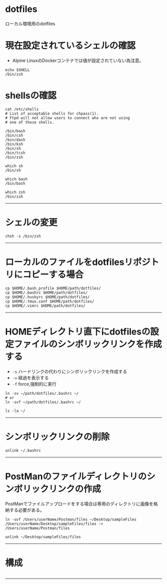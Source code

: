 # dotfiles

ローカル環境用のdotfiles

# 現在設定されているシェルの確認

* Alpine LinuxのDockerコンテナでは値が設定されていない為注意。

```session
echo $SHELL
/bin/zsh
```

# shellsの確認

```session
cat /etc/shells
# List of acceptable shells for chpass(1).
# Ftpd will not allow users to connect who are not using
# one of these shells.

/bin/bash
/bin/csh
/bin/dash
/bin/ksh
/bin/sh
/bin/tcsh
/bin/zsh
```

```shell
which sh
/bin/sh

which bash
/bin/bash

which zsh
/bin/zsh
```

---

# シェルの変更

```session
chsh -s /bin/zsh
```

---

# ローカルのファイルをdotfilesリポジトリにコピーする場合

```shell
cp $HOME/.bash_profile $HOME/path/dotfiles/
cp $HOME/.bashrc $HOME/path/dotfiles/
cp $HOME/.huskyrc $HOME/path/dotfiles/
cp $HOME/.tmux.conf $HOME/path/dotfiles/
cp $HOME/.vimrc $HOME/path/dotfiles/
```

---

# HOMEディレクトリ直下にdotfilesの設定ファイルのシンボリックリンクを作成する

- `-s` ハードリンクの代わりにシンボリックリンクを作成する
- `-v` 経過を表示する
- `-f` force,強制的に実行

```shell
ln -sv ~/path/dotfiles/.bashrc ~/
# or
ln -svf ~/path/dotfiles/.bashrc ~/

ls -la ~/
```

---

# シンボリックリンクの削除

```shell
unlink ~/.bashrc
```

---

# PostManのファイルディレクトリのシンボリックリンクの作成

PostManでファイルアップロードをする場合は専用のディレクトリに画像を格納する必要がある。

```shell
ln -svf /Users/userName/Postman/files ~/Desktop/sampleFiles
/Users/userName/Desktop/sampleFiles/files -> /Users/userName/Postman/files

```

```shell
unlink ~/Desktop/sampleFiles/files
```

---

# 構成

```session

```

---
